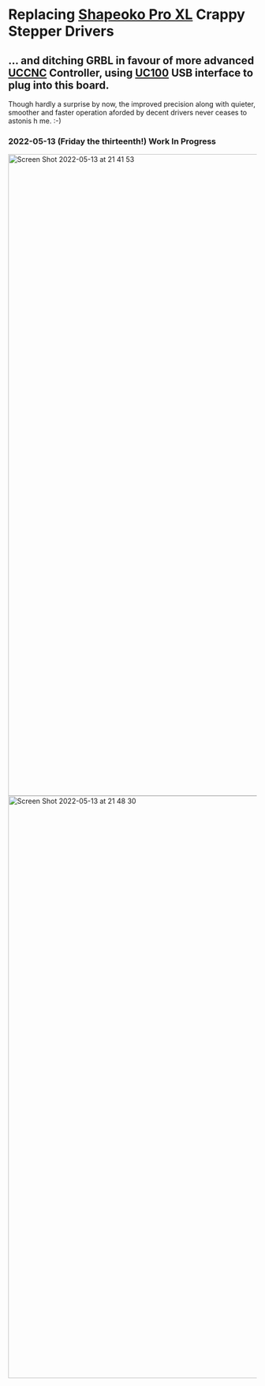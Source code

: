 # Replacing [Shapeoko Pro XL](https://shop.carbide3d.com/collections/machines/products/shapeoko-pro-cnc-router?variant=33007028797501) Crappy Stepper Drivers

## ... and ditching GRBL in favour of more advanced [UCCNC](https://cncdrive.com/UCCNC.html) Controller, using [UC100](https://cncdrive.com/UC100.html) USB interface to plug into this board.

Though hardly a surprise by now, the improved precision along with quieter, smoother and faster operation aforded by decent drivers never ceases to astonis h me. :-)

### 2022-05-13 (Friday the thirteenth!) Work In Progress

<img width="1300" alt="Screen Shot 2022-05-13 at 21 41 53" src="https://user-images.githubusercontent.com/7283745/168257521-433d8806-d2e0-40b9-8ea9-ac7bab19872d.png">

<img width="1180" alt="Screen Shot 2022-05-13 at 21 48 30" src="https://user-images.githubusercontent.com/7283745/168258481-846b2bea-1e8f-4468-b4ed-d41452151a74.png">
